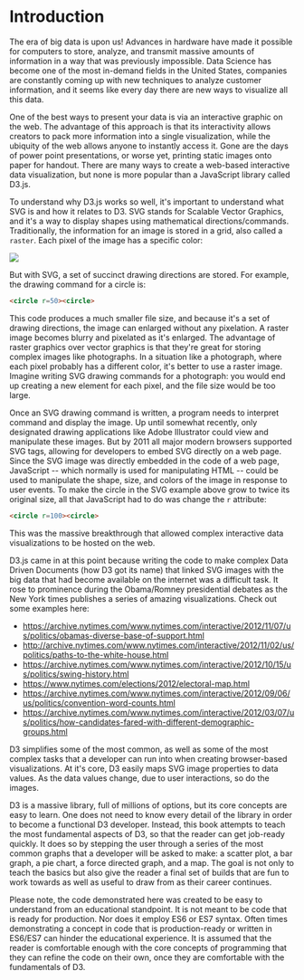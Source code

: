 # Introduction

The era of big data is upon us!  Advances in hardware have made it possible for computers to store, analyze, and transmit massive amounts of information in a way that was previously impossible.  Data Science has become one of the most in-demand fields in the United States, companies are constantly coming up with new techniques to analyze customer information, and it seems like every day there are new ways to visualize all this data.

One of the best ways to present your data is via an interactive graphic on the web.  The advantage of this approach is that its interactivity allows creators to pack more information into a single visualization, while the ubiquity of the web allows anyone to instantly access it.  Gone are the days of power point presentations, or worse yet, printing static images onto paper for handout.  There are many ways to create a web-based interactive data visualization, but none is more popular than a JavaScript library called D3.js.

To understand why D3.js works so well, it's important to understand what SVG is and how it relates to D3.  SVG stands for Scalable Vector Graphics, and it's a way to display shapes using mathematical directions/commands.  Traditionally, the information for an image is stored in a grid, also called a `raster`.  Each pixel of the image has a specific color:

![](https://upload.wikimedia.org/wikipedia/commons/5/54/Raster_graphic_fish_20x23squares_sdtv-example.jpg)

But with SVG, a set of succinct drawing directions are stored.  For example, the drawing command for a circle is:

```html
<circle r=50><circle>
```

This code produces a much smaller file size, and because it's a set of drawing directions, the image can enlarged without any pixelation.  A raster image becomes blurry and pixelated as it's enlarged.  The advantage of raster graphics over vector graphics is that they're great for storing complex images like photographs.  In a situation like a photograph, where each pixel probably has a different color, it's better to use a raster image.  Imagine writing SVG drawing commands for a photograph: you would end up creating a new element for each pixel, and the file size would be too large.

Once an SVG drawing command is written, a program needs to interpret command and display the image.  Up until somewhat recently, only designated drawing applications like Adobe Illustrator could view and manipulate these images.  But by 2011 all major modern browsers supported SVG tags, allowing for developers to embed SVG directly on a web page.  Since the SVG image was directly embedded in the code of a web page, JavaScript -- which normally is used for manipulating HTML -- could be used to manipulate the shape, size, and colors of the image in response to user events.  To make the circle in the SVG example above grow to twice its original size, all that JavaScript had to do was change the `r` attribute:

```html
<circle r=100><circle>
```

This was the massive breakthrough that allowed complex interactive data visualizations to be hosted on the web.

D3.js came in at this point because writing the code to make complex Data Driven Documents (how D3 got its name) that linked SVG images with the big data that had become available on the internet was a difficult task.  It rose to prominence during the Obama/Romney presidential debates as the New York times publishes a series of amazing visualizations.  Check out some examples here:

- https://archive.nytimes.com/www.nytimes.com/interactive/2012/11/07/us/politics/obamas-diverse-base-of-support.html
- http://archive.nytimes.com/www.nytimes.com/interactive/2012/11/02/us/politics/paths-to-the-white-house.html
- https://archive.nytimes.com/www.nytimes.com/interactive/2012/10/15/us/politics/swing-history.html
- https://www.nytimes.com/elections/2012/electoral-map.html
- https://archive.nytimes.com/www.nytimes.com/interactive/2012/09/06/us/politics/convention-word-counts.html
- https://archive.nytimes.com/www.nytimes.com/interactive/2012/03/07/us/politics/how-candidates-fared-with-different-demographic-groups.html

D3 simplifies some of the most common, as well as some of the most complex tasks that a developer can run into when creating browser-based visualizations.  At it's core, D3 easily maps SVG image properties to data values.  As the data values change, due to user interactions, so do the images.

D3 is a massive library, full of millions of options, but its core concepts are easy to learn.  One does not need to know every detail of the library in order to become a functional D3 developer.  Instead, this book attempts to teach the most fundamental aspects of D3, so that the reader can get job-ready quickly.  It does so by stepping the user through a series of the most common graphs that a developer will be asked to make: a scatter plot, a bar graph, a pie chart, a force directed graph, and a map.  The goal is not only to teach the basics but also give the reader a final set of builds that are fun to work towards as well as useful to draw from as their career continues.

Please note, the code demonstrated here was created to be easy to understand from an educational standpoint.  It is not meant to be code that is ready for production.  Nor does it employ ES6 or ES7 syntax.  Often times demonstrating a concept in code that is production-ready or written in  ES6/ES7 can hinder the educational experience.  It is assumed that the reader is comfortable enough with the core concepts of programming that they can refine the code on their own, once they are comfortable with the fundamentals of D3.

